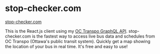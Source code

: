 # stop-checker.com

[stop-checker.com](https://www.stop-checker.com)

This is the React.js client using my [OC Transpo GraphQL API](https://github.com/danielholmes839/OCTranspo-GraphQL). stop-checker.com is the fastest way to access live bus data and schedules from OC Transpo (Ottawa's public transit system). Quickly get a map showing the location of your bus in real time. It's free and easy to use!
